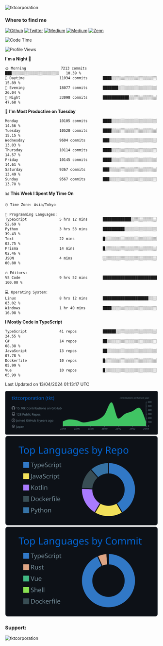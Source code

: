 <p align="left"> <img src="https://komarev.com/ghpvc/?username=tktcorporation&label=Profile%20views&color=0e75b6&style=flat" alt="tktcorporation" /> </p>

<h3>Where to find me</h3>
<p>
<a href="https://github.com/tktcorporation" target="_blank"><img alt="Github" src="https://img.shields.io/badge/GitHub-%2312100E.svg?&style=for-the-badge&logo=Github&logoColor=white" /></a>
<a href="https://twitter.com/tktcorporation" target="_blank"><img alt="Twitter" src="https://img.shields.io/badge/twitter-%231DA1F2.svg?&style=for-the-badge&logo=twitter&logoColor=white" /></a>
<a href="https://www.linkedin.com/in/tktcorporation" target="_blank"><img alt="Medium" src="https://img.shields.io/badge/linkdin-0a66c2.svg?&style=for-the-badge&logo=linkedin&logoColor=white" /></a>
<a href="https://qiita.com/tktcorporation" target="_blank"><img alt="Medium" src="https://img.shields.io/badge/qiita-55C500.svg?&style=for-the-badge&logo=qiita&logoColor=white" /></a>
<a href="https://zenn.dev/tktcorporation" target="_blank"><img alt="Zenn" src="https://img.shields.io/badge/Zenn-3EA8FF.svg?&style=for-the-badge&logo=Zenn&logoColor=white" /></a>
</p>
  
<!--START_SECTION:waka-->
![Code Time](http://img.shields.io/badge/Code%20Time-1%2C484%20hrs%2031%20mins-blue)

![Profile Views](http://img.shields.io/badge/Profile%20Views-0-blue)

**I'm a Night 🦉** 

```text
🌞 Morning                7213 commits        ███░░░░░░░░░░░░░░░░░░░░░░   10.39 % 
🌆 Daytime                11034 commits       ████░░░░░░░░░░░░░░░░░░░░░   15.89 % 
🌃 Evening                18077 commits       ███████░░░░░░░░░░░░░░░░░░   26.04 % 
🌙 Night                  33098 commits       ████████████░░░░░░░░░░░░░   47.68 % 
```
📅 **I'm Most Productive on Tuesday** 

```text
Monday                   10105 commits       ████░░░░░░░░░░░░░░░░░░░░░   14.56 % 
Tuesday                  10520 commits       ████░░░░░░░░░░░░░░░░░░░░░   15.15 % 
Wednesday                9604 commits        ███░░░░░░░░░░░░░░░░░░░░░░   13.83 % 
Thursday                 10114 commits       ████░░░░░░░░░░░░░░░░░░░░░   14.57 % 
Friday                   10145 commits       ████░░░░░░░░░░░░░░░░░░░░░   14.61 % 
Saturday                 9367 commits        ███░░░░░░░░░░░░░░░░░░░░░░   13.49 % 
Sunday                   9567 commits        ███░░░░░░░░░░░░░░░░░░░░░░   13.78 % 
```


📊 **This Week I Spent My Time On** 

```text
🕑︎ Time Zone: Asia/Tokyo

💬 Programming Languages: 
TypeScript               5 hrs 12 mins       █████████████░░░░░░░░░░░░   52.69 % 
Python                   3 hrs 53 mins       ██████████░░░░░░░░░░░░░░░   39.43 % 
Text                     22 mins             █░░░░░░░░░░░░░░░░░░░░░░░░   03.75 % 
Prisma                   14 mins             █░░░░░░░░░░░░░░░░░░░░░░░░   02.46 % 
JSON                     4 mins              ░░░░░░░░░░░░░░░░░░░░░░░░░   00.80 % 

🔥 Editors: 
VS Code                  9 hrs 52 mins       █████████████████████████   100.00 % 

💻 Operating System: 
Linux                    8 hrs 12 mins       █████████████████████░░░░   83.02 % 
Windows                  1 hr 40 mins        ████░░░░░░░░░░░░░░░░░░░░░   16.98 % 
```

**I Mostly Code in TypeScript** 

```text
TypeScript               41 repos            ██████░░░░░░░░░░░░░░░░░░░   24.55 % 
C#                       14 repos            ██░░░░░░░░░░░░░░░░░░░░░░░   08.38 % 
JavaScript               13 repos            ██░░░░░░░░░░░░░░░░░░░░░░░   07.78 % 
Dockerfile               10 repos            █░░░░░░░░░░░░░░░░░░░░░░░░   05.99 % 
Vue                      10 repos            █░░░░░░░░░░░░░░░░░░░░░░░░   05.99 % 
```




 Last Updated on 13/04/2024 01:13:17 UTC
<!--END_SECTION:waka-->

[![](https://raw.githubusercontent.com/tktcorporation/tktcorporation/master/profile-summary-card-output/github_dark/0-profile-details.svg)](https://github.com/vn7n24fzkq/github-profile-summary-cards)
[![](https://raw.githubusercontent.com/tktcorporation/tktcorporation/master/profile-summary-card-output/github_dark/1-repos-per-language.svg)](https://github.com/vn7n24fzkq/github-profile-summary-cards) [![](https://raw.githubusercontent.com/tktcorporation/tktcorporation/master/profile-summary-card-output/github_dark/2-most-commit-language.svg)](https://github.com/vn7n24fzkq/github-profile-summary-cards)

<h3 align="left">Support:</h3>
<p><a href="https://www.buymeacoffee.com/tktcorporation"> <img align="left" src="https://cdn.buymeacoffee.com/buttons/v2/default-yellow.png" height="50" width="210" alt="tktcorporation" /></a></p><br><br>
